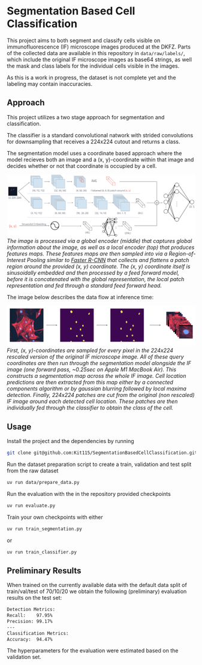 # Segmentation Based Cell Classification

This project aims to both segment and classify cells visible on immunofluorescence (IF) microscope images produced at the DKFZ.
Parts of the collected data are available in this repository in `data/raw/labels/`, which include the original IF microscope images as base64 strings, as well the mask and class labels for the individual cells visible in the images.


As this is a work in progress, the dataset is not complete yet and the labeling may contain inaccuracies.

## Approach
This project utilizes a two stage approach for segmentation and classification. 


The classifier is a standard convolutional natwork with strided convolutions for downsampling that receives a 224x224 cutout and returns a class.


The segmentation model uses a coordinate based approach where the model recieves both an image and a (x, y)-coordinate within that image and decides whether or not that coordinate is occupied by a cell.


![Segmentation Model Architecture Diagram](assets/CellSegmenterArchitectureDiagram.png)
*The image is processed via a global encoder (middle) that captures global information about the image, as well as a local encoder (top) that produces features maps. These features maps are then sampled into via a Region-of-Interest Pooling similar to [Faster R-CNN](https://arxiv.org/pdf/1506.01497) that collects and flattens a patch region around the provided (x, y) coordinate. The (x, y) coordinate itself is sinusoidally embedded and then processed by a feed forward model, before it is concatenated with the global representation, the local patch representation and fed through a standard feed forward head.*


The image below describes the data flow at inference time:

![](assets/InferenceDataFlow.png)
*First, (x, y)-coordinates are sampled for every pixel in the 224x224 rescaled version of the original IF microscope image. All of these query coordinates are then run through the segmentation model alongside the IF image (one forward pass, ~0.25sec on Apple M1 MacBook Air). This constructs a segmentation map across the whole IF image. Cell location predictions are then extracted from this map either by a connected components algorithm or by gaussian blurring followed by local maxima detection. Finally, 224x224 patches are cut from the original (non rescaled) IF image around each detected cell location. These patches are then individually fed through the classifier to obtain the class of the cell.*



## Usage
Install the project and the dependencies by running
```bash
git clone git@github.com:Kit115/SegmentationBasedCellClassification.git && cd SegmentationBasedCellClassification && uv sync
```

Run the dataset preparation script to create a train, validation and test split from the raw dataset
```bash
uv run data/prepare_data.py
```

Run the evaluation with the in the repository provided checkpoints
```bash
uv run evaluate.py
```

Train your own checkpoints with either
```bash
uv run train_segmentation.py
```
or 
```bash
uv run train_classifier.py
```


## Preliminary Results
When trained on the currently available data with the default data split of train/val/test of 70/10/20 we obtain the following (preliminary) evaluation results on the test set:
```
Detection Metrics:
Recall:    97.95%
Precision: 99.17%
---
Classification Metrics:
Accuracy:  94.47%
```
The hyperparameters for the evaluation were estimated based on the validation set.
